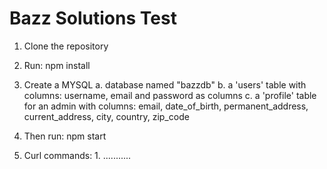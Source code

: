 # Bazz Solutions Test

1. Clone the repository

2. Run: npm install

3. Create a MYSQL
   a. database named "bazzdb"
   b. a 'users' table with columns: username, email and password as columns
   c. a 'profile' table for an admin with columns: email, date_of_birth, permanent_address, current_address, city, country, zip_code
4. Then run: npm start 

5. Curl commands:
                1. ...........
